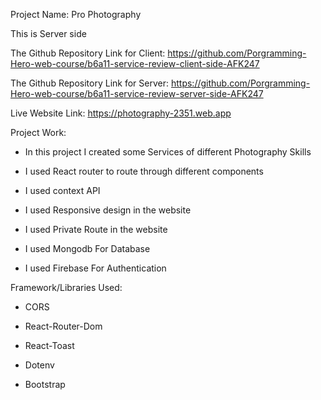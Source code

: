 Project Name: Pro Photography


This is Server side 

The Github Repository Link for Client:  https://github.com/Porgramming-Hero-web-course/b6a11-service-review-client-side-AFK247

The Github Repository Link for Server: https://github.com/Porgramming-Hero-web-course/b6a11-service-review-server-side-AFK247

Live Website Link: https://photography-2351.web.app

Project Work: 

* In this project I created some Services of different Photography Skills

* I used React router to route through different components

* I used context API

* I used Responsive design in the website

* I used Private Route in the website

* I used Mongodb For Database

* I used Firebase For Authentication


Framework/Libraries Used:

* CORS

* React-Router-Dom

* React-Toast

* Dotenv

* Bootstrap